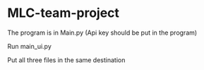 # MLC-team-project
The program is in Main.py (Api key should be put in the program)

Run main_ui.py

Put all three files in the same destination

